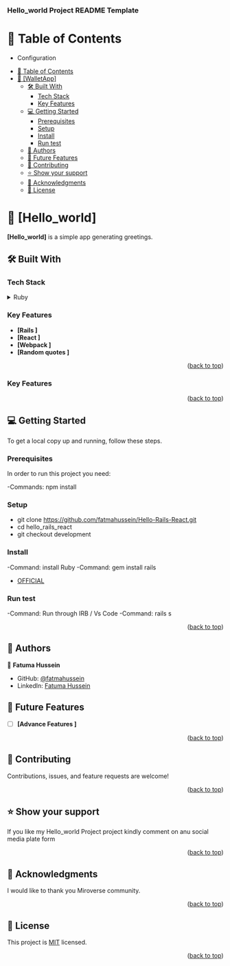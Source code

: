 <a name="readme-top"></a>

  <h3><b>Hello_world Project README Template</b></h3>

</div>

<!-- TABLE OF CONTENTS -->

# 📗 Table of Contents

* Configuration
- [📗 Table of Contents](#-table-of-contents)
- [📖 \[WalletApp\] ](#-Hello_world-)
  - [🛠 Built With ](#-built-with-)
    - [Tech Stack ](#tech-stack-)
    - [Key Features ](#key-features-)
  - [💻 Getting Started ](#-getting-started-)
    - [Prerequisites](#prerequisites)
    - [Setup](#setup)
    - [Install](#install)
    - [Run test](#run-test)
  - [👥 Authors ](#-authors-)
  - [🔭 Future Features ](#-future-features-)
  - [🤝 Contributing ](#-contributing-)
  - [⭐️ Show your support ](#️-show-your-support-)
  - [🙏 Acknowledgments ](#-acknowledgments-)
  - [📝 License ](#-license-)

<!-- PROJECT DESCRIPTION -->

# 📖 [Hello_world] <a name="about-project"></a>

**[Hello_world]** is a simple app generating greetings.

## 🛠 Built With <a name="built-with"></a>

### Tech Stack <a name="tech-stack"></a>


<details>
  <summary>Ruby</summary>
  <summary>ROR</summary>
    <summary>React</summary>
      <summary>Webpack</summary>
</details>



<!-- Features -->

### Key Features <a name="key-features"></a>
- **[Rails ]**
- **[React ]**
- **[Webpack ]**
- **[Random quotes ]**


<p align="right">(<a href="#readme-top">back to top</a>)</p>

<!-- LIVE DEMO -->
### Key Features <a name="Demo"></a>

<p align="right">(<a href="#readme-top">back to top</a>)</p>

<!-- GETTING STARTED -->

## 💻 Getting Started <a name="getting-started"></a>


To get a local copy up and running, follow these steps.


### Prerequisites

In order to run this project you need: 

-Commands: npm install

### Setup
* git clone https://github.com/fatmahussein/Hello-Rails-React.git
* cd hello_rails_react
* git checkout development

### Install
-Command: install Ruby
-Command: gem install rails
- [OFFICIAL](https://rubyinstaller.org/downloads/)


### Run test
-Command: Run through IRB / Vs Code
-Command: rails s

<p align="right">(<a href="#readme-top">back to top</a>)</p>

<!-- AUTHORS -->

## 👥 Authors <a name="authors"></a>

👤 **Fatuma Hussein**

- GitHub: [@fatmahussein](https://github.com/fatmahussein)
- LinkedIn: [Fatuma Hussein](https://www.linkedin.com/in/fatmahusseinhassan//)


## 🔭 Future Features <a name="future-features"></a>

- [ ] **[Advance Features ]**
<p align="right">(<a href="#readme-top">back to top</a>)</p>

<!-- CONTRIBUTING -->

## 🤝 Contributing <a name="contributing"></a>

Contributions, issues, and feature requests are welcome!


<p align="right">(<a href="#readme-top">back to top</a>)</p>

<!-- SUPPORT -->

## ⭐️ Show your support <a name="support"></a>


If you like my Hello_world Project project kindly comment on anu social media plate form 

<p align="right">(<a href="#readme-top">back to top</a>)</p>

<!-- ACKNOWLEDGEMENTS -->

## 🙏 Acknowledgments <a name="acknowledgements"></a>

I would like to thank you Miroverse community.

<p align="right">(<a href="#readme-top">back to top</a>)</p>

<!-- LICENSE -->

## 📝 License <a name="license"></a>

This project is [MIT](./LICENSE) licensed.

<p align="right">(<a href="#readme-top">back to top</a>)</p>